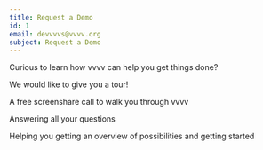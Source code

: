 ```yaml
---
title: Request a Demo
id: 1
email: devvvvs@vvvv.org
subject: Request a Demo
---
```

Curious to learn how vvvv can help you get things done?

We would like to give you a tour!

A free screenshare call to walk you through vvvv

Answering all your questions

Helping you getting an overview of possibilities and getting started